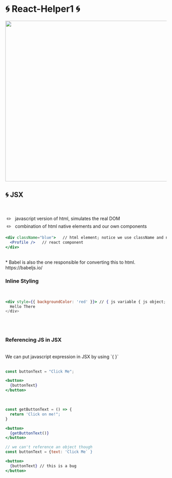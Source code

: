 # 🌀 React-Helper1 🌀

<img src="https://sunscrapers.com/blog/wp-content/uploads/2018/11/1__DOHv30w-0eI-Ysz5U47Yg.png" height=500 width=900>


<h2>🌀 JSX</h2>
<br>
<br>
&nbsp;✏️ &nbsp; javascript version of html, simulates the real DOM<br>
&nbsp;✏️ &nbsp; combination of html native elements and our own components<br>

```jsx
<div className="blue">   // html element; notice we use className and not class; class is reserved in js
  <Profile />   // react component
</div>
```

<br>
* Babel is also the one responsible for converting this to html. https://babeljs.io/

<br>
<h3>Inline Styling</h3>
<br>

```jsx
<div style={{ backgroundColor: 'red' }}> // { js variable { js object; camelCase; 
  Hello There
</div>
```
<br>
<br>

<h3>Referencing JS in JSX</h3>
<br>
We can put javascript expression in JSX by using `{ }` <br><br>

```jsx
const buttonText = "Click Me";

<button>
  {buttonText}
</button>
```
<br>

```jsx
const getButtonText = () => {
  return 'Click on me!";
}

<button>
  {getButtonText()}
</button>

// we can't reference an object though
const buttonText = {text: 'Click Me` }

<button>
  {buttonText} // this is a bug
</button>
```
